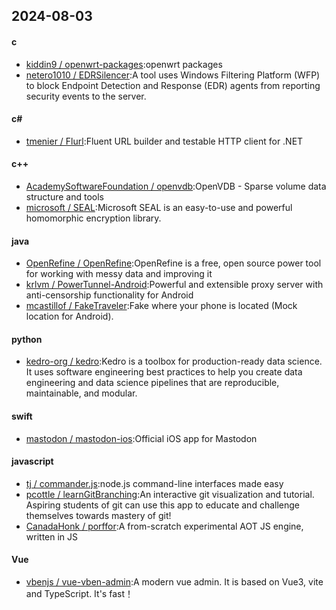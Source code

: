 ## 2024-08-03
#### c
* [kiddin9 / openwrt-packages](https://github.com/kiddin9/openwrt-packages):openwrt packages
* [netero1010 / EDRSilencer](https://github.com/netero1010/EDRSilencer):A tool uses Windows Filtering Platform (WFP) to block Endpoint Detection and Response (EDR) agents from reporting security events to the server.
#### c#
* [tmenier / Flurl](https://github.com/tmenier/Flurl):Fluent URL builder and testable HTTP client for .NET
#### c++
* [AcademySoftwareFoundation / openvdb](https://github.com/AcademySoftwareFoundation/openvdb):OpenVDB - Sparse volume data structure and tools
* [microsoft / SEAL](https://github.com/microsoft/SEAL):Microsoft SEAL is an easy-to-use and powerful homomorphic encryption library.
#### java
* [OpenRefine / OpenRefine](https://github.com/OpenRefine/OpenRefine):OpenRefine is a free, open source power tool for working with messy data and improving it
* [krlvm / PowerTunnel-Android](https://github.com/krlvm/PowerTunnel-Android):Powerful and extensible proxy server with anti-censorship functionality for Android
* [mcastillof / FakeTraveler](https://github.com/mcastillof/FakeTraveler):Fake where your phone is located (Mock location for Android).
#### python
* [kedro-org / kedro](https://github.com/kedro-org/kedro):Kedro is a toolbox for production-ready data science. It uses software engineering best practices to help you create data engineering and data science pipelines that are reproducible, maintainable, and modular.
#### swift
* [mastodon / mastodon-ios](https://github.com/mastodon/mastodon-ios):Official iOS app for Mastodon
#### javascript
* [tj / commander.js](https://github.com/tj/commander.js):node.js command-line interfaces made easy
* [pcottle / learnGitBranching](https://github.com/pcottle/learnGitBranching):An interactive git visualization and tutorial. Aspiring students of git can use this app to educate and challenge themselves towards mastery of git!
* [CanadaHonk / porffor](https://github.com/CanadaHonk/porffor):A from-scratch experimental AOT JS engine, written in JS
#### Vue
* [vbenjs / vue-vben-admin](https://github.com/vbenjs/vue-vben-admin):A modern vue admin. It is based on Vue3, vite and TypeScript. It's fast！
